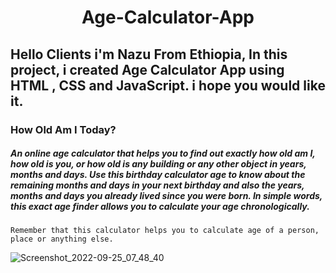 <h1 align="center">Age-Calculator-App</h1>

## Hello Clients i'm Nazu From Ethiopia, In this project, i created Age Calculator App using HTML , CSS and JavaScript. i hope you would like it.

###  How Old Am I Today?

##### An online age calculator that helps you to find out exactly how old am I, how old is you, or how old is any building or any other object in years, months and days. Use this birthday calculator age to know about the remaining months and days in your next birthday and also the years, months and days you already lived since you were born. In simple words, this exact age finder allows you to calculate your age chronologically.

```Remember that this calculator helps you to calculate age of a person, place or anything else.```


![Screenshot_2022-09-25_07_48_40](https://user-images.githubusercontent.com/108541991/192141932-af8cb593-5660-42e5-bb23-7397f7a752c0.png)
